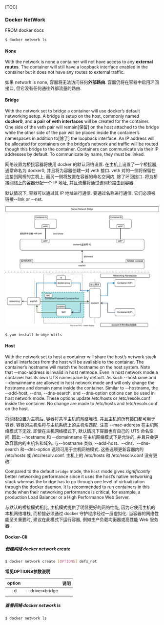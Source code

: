 [TOC]

### Docker NetWork

FROM docker docs

~~~bash
$ docker network ls
~~~

#### None

With the network is none a container will not have access to any **external routes**. The container will still have a loopback interface enabled in the container but it does not have any routes to external traffic.

如果 network is none, 容器将无法访问任何**外部路由**. 容器仍将在容器中启用环回接口, 但它没有任何通往外部流量的路由. 

#### Bridge

With the network set to bridge a container will use docker’s default networking setup. A bridge is setup on the host, commonly named **docker0**, and **a pair of veth interfaces** will be created for the container. One side of the veth pair will remain[保留] on the host attached to the bridge while the other side of the pair will be placed inside the container’s namespaces in addition to[除了] the loopback interface. An IP address will be allocated for containers on the bridge’s network and traffic will be routed though this bridge to the container. Containers can communicate via their IP addresses by default. To communicate by name, they must be linked.

网络设置为桥接容器将使用 docker 的默认网络设置.  在主机上设置了一个桥接器, 通常命名为 docker0, 并且将为容器创建一对 veth 接口.  veth 对的一侧将保留在连接到网桥的主机上, 而另一侧将放置在容器的命名空间内, 除了环回接口.  将为桥接网络上的容器分配一个 IP 地址, 并且流量将通过该网桥路由到容器. 

默认情况下, 容器可以通过其 IP 地址进行通信.  要通过名称进行通信, 它们必须被链接--link or --net. 

![docker-network-dridge](./images/docker-network-dridge.svg)

~~~bash
$ yum install bridge-utils
~~~

#### Host

With the network set to host a container will share the host’s network stack and all interfaces from the host will be available to the container. The container’s hostname will match the hostname on the host system. Note that --mac-address is invalid in host netmode. Even in host network mode a container has its own UTS namespace by default. As such --hostname and --domainname are allowed in host network mode and will only change the hostname and domain name inside the container. Similar to --hostname, the --add-host, --dns, --dns-search, and --dns-option options can be used in host network mode. These options update /etc/hosts or /etc/resolv.conf inside the container. No change are made to /etc/hosts and /etc/resolv.conf on the host.

将网络设置为主机后, 容器将共享主机的网络堆栈, 并且主机的所有接口都可用于容器.  容器的主机名将与主机系统上的主机名匹配.  注意 --mac-address 在主机网络模式下无效.  即使在主机网络模式下, 默认情况下容器也有自己的 UTS 命名空间.  因此 --hostname 和 --domainname 在主机网络模式下是允许的, 并且只会更改容器内的主机名和域名.  与--hostname 类似, --add-host、--dns、--dns-search 和--dns-option 选项可用于主机网络模式.  这些选项更新容器内的 /etc/hosts 或 /etc/resolv.conf.  主机上的 /etc/hosts 和 /etc/resolv.conf 没有更改. 

Compared to the default `bridge` mode, the `host` mode gives *significantly* better networking performance since it uses the host’s native networking stack whereas the bridge has to go through one level of virtualization through the docker daemon. It is recommended to run containers in this mode when their networking performance is critical, for example, a production Load Balancer or a High Performance Web Server.

与默认的桥接模式相比,  主机模式提供了明显更好的网络性能,  因为它使用主机的本机网络堆栈,  而桥接必须通过 docker 守护程序经过一层虚拟化. 当容器的网络性能至关重要时,  建议在此模式下运行容器,  例如生产负载均衡器或高性能 Web 服务器. 

#### Docker-Cli

##### 创建网络	docker network create

~~~bash
$ docker network create [OPTIONS] defx_net
~~~

**常见OPTIONS参数说明**

| option |                 | 说明 |
| :----: | --------------- | :--: |
|   -d   | --driver=bridge |      |
|        |                 |      |

##### 查看网络	docker network ls

~~~bash
$ docker network ls
~~~

